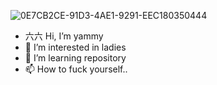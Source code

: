 ![0E7CB2CE-91D3-4AE1-9291-EEC180350444](https://user-images.githubusercontent.com/58969071/119101677-ea265580-ba21-11eb-92d2-33ff4082573b.jpeg)
- 六六 Hi, I’m yammy
- 👀 I’m interested in ladies
- 🌱 I’m  learning repository
- 📫 How to fuck yourself..
<!---
r-1996/r-1996 is a ✨ special ✨ repository because its `README.md` (this file) appears on your GitHub profile.
You can click the Preview link to take a look at your changes.
--->
